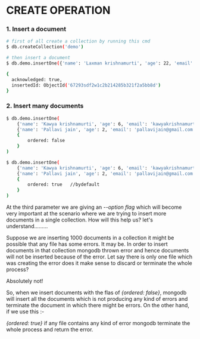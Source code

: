 # CREATE OPERATION

### 1. Insert a document

```bash
# first of all create a collection by running this cmd
$ db.createCollection('demo')

# then insert a document
$ db.demo.insertOne({'name': 'Laxman krishnamurti', 'age': 22, 'email': 'laxmankrishnamurti@gmail.com'})
```

```bash
{
  acknowledged: true,
  insertedId: ObjectId('67293sdf2w1c2b214285b321f2a5bb8d')
}
```

### 2. Insert many documents

```bash
$ db.demo.insertOne(
    {'name': 'Kawya krishnamurti', 'age': 6, 'email': 'kawyakrishnamurti@gmail.com'},
    {'name': 'Pallavi jain', 'age': 2, 'email': 'pallavijain@gmail.com'},
    {
        ordered: false
    }
)
```

```bash
$ db.demo.insertOne(
    {'name': 'Kawya krishnamurti', 'age': 6, 'email': 'kawyakrishnamurti@gmail.com'},
    {'name': 'Pallavi jain', 'age': 2, 'email': 'pallavijain@gmail.com'},
    {
        ordered: true   //bydefault
    }
)
```

At the third parameter we are giving an _--option flag_ which will become very important at the scenario where we are trying to insert more documents in a single collection. How will this help us? let's understand.........

Suppose we are inserting 1000 documents in a collection it might be possible that any file has some errors. It may be. In order to insert documents in that collection mongodb thrown error and hence documents will not be inserted because of the error. Let say there is only one file which was creating the error does it make sense to discard or terminate the whole process?

Absolutely not!

So, when we insert documents with the flas of _{ordered: false}_, mongodb will insert all the documents which is not producing any kind of errors and terminate the document in which there might be errors. On the other hand, if we use this :-

_{ordered: true}_ if any file contains any kind of error mongodb terminate the whole process and return the error.
